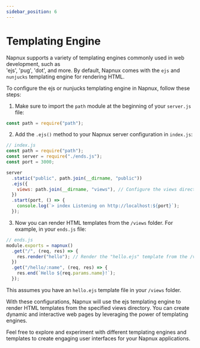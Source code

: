 ```yaml
---
sidebar_position: 6
---
```


# Templating Engine

Napnux supports a variety of templating engines commonly used in web development, such as  
 'ejs', 'pug', 'dot', and more. By default, Napnux comes with the `ejs` and `nunjucks` templating engine for rendering HTML.

To configure the ejs or nunjucks templating engine in Napnux, follow these steps:

1. Make sure to import the `path` module at the beginning of your `server.js` file:

```javascript
const path = require("path");
```

2. Add the `.ejs()` method to your Napnux server configuration in `index.js`:

```javascript
// index.js
const path = require("path");
const server = require("./ends.js");
const port = 3000;

server
  .static("public", path.join(__dirname, "public"))
  .ejs({
    views: path.join(__dirname, "views"), // Configure the views directory
  })
  .start(port, () => {
    console.log(`> index Listening on http://localhost:${port}`);
  });
```

3. Now you can render HTML templates from the `/views` folder. For example, in your `ends.js` file:

```javascript
// ends.js
module.exports = napnux()
  .get("/", (req, res) => {
    res.render("hello"); // Render the "hello.ejs" template from the /views folder
  })
  .get("/hello/:name", (req, res) => {
    res.end(`Hello ${req.params.name}!`);
  });
```

This assumes you have an `hello.ejs` template file in your `/views` folder.

With these configurations, Napnux will use the ejs templating engine to render HTML templates from the specified views directory. You can create dynamic and interactive web pages by leveraging the power of templating engines.

Feel free to explore and experiment with different templating engines and templates to create engaging user interfaces for your Napnux applications.
